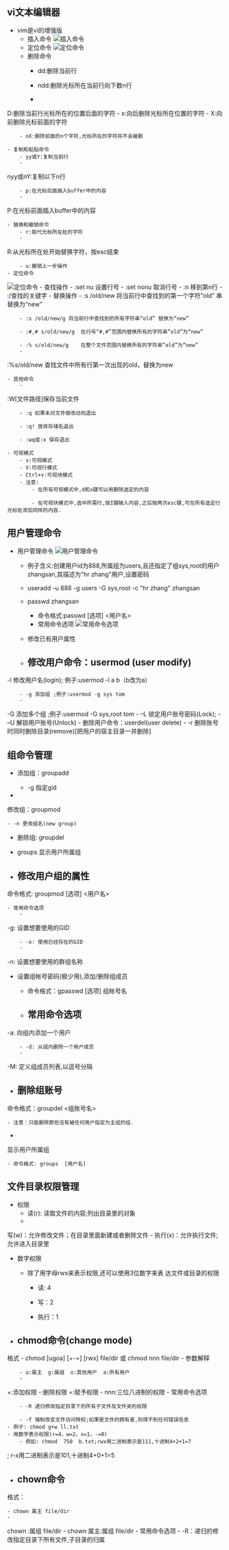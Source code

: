 ﻿## vi文本编辑器
- vim是vi的增强版
	- 插入命令
![插入命令](https://upload-images.jianshu.io/upload_images/14467627-014d81926a08de40.png?imageMogr2/auto-orient/strip%7CimageView2/2/w/1240)
	- 定位命令
	![定位命令](https://upload-images.jianshu.io/upload_images/14467627-d50f1b5723512cf6.png?imageMogr2/auto-orient/strip%7CimageView2/2/w/1240)
	- 删除命令
		- dd:删除当前行

		- ndd:删除光标所在当前行向下数n行
		- 
D:删除当前行光标所在的位置后面的字符
		- 
x:向后删除光标所在位置的字符
		- 
X:向前删除光标前面的字符

		- nX:删除前面的n个字符,光标所在的字符将不会被删

	- 复制和粘贴命令
		- yy或Y:复制当前行
		- 
nyy或nY:复制以下n行

		- p:在光标后面插入buffer中的内容
		- 
P:在光标前面插入buffer中的内容

	- 替换和撤销命令
		- r:取代光标所在处的字符
		- 
R:从光标所在处开始替换字符，按esc结束

		- u:撤销上一步操作
	- 定位命令
![定位命令](https://upload-images.jianshu.io/upload_images/14467627-1e2a9e7325700860.png?imageMogr2/auto-orient/strip%7CimageView2/2/w/1240)
	- 查找操作
		- :set nu	设置行号
		- 
:set nonu	取消行号
		- 
:n	移到第n行
		- 
:/查找的关键字
	- 替换操作
		- :s /old/new	将当前行中查找到的第一个字符“old” 串替换为“new”

		- :s /old/new/g	将当前行中查找到的所有字符串“old” 替换为“new”

		- :#,# s/old/new/g 	在行号“#,#”范围内替换所有的字符串“old”为“new”

		- :% s/old/new/g	在整个文件范围内替换所有的字符串“old”为“new”
		- 
:%s/old/new	查找文件中所有行第一次出现的old，替换为new

	- 其他命令
		- 
:W[文件路径]保存当前文件

		- :q 如果未对文件做改动则退出

		- :q! 放弃存储名退出

		- :wq或:x 保存退出

	- 可视模式
		- v:可视模式
		- V:可视行模式
		- Ctrl+v:可视块模式
		- 注意:
			- 在所有可视模式中,d和x键可以用删除选定的内容

			- 在可视块模式中,选中所需行,按I键输入内容,之后按两次esc键,可在所有选定行光标处添加同样的内容.
## 用户管理命令
- 用户管理命令
![用户管理命令](https://upload-images.jianshu.io/upload_images/14467627-5e5b44bf245d4f55.png?imageMogr2/auto-orient/strip%7CimageView2/2/w/1240)
	- 例子含义:创建用户id为888,所属组为users,且还指定了组sys,root的用户zhangsan,其描述为"hr zhang"用户,设置密码
	- useradd -u 888 -g users -G sys,root -c "hr zhang" zhangsan

	- passwd zhangsan
		- 命令格式:passwd   [选项]  <用户名>
		- 常用命令选项
	![常用命令选项](https://upload-images.jianshu.io/upload_images/14467627-6c1868cb543a156b.png?imageMogr2/auto-orient/strip%7CimageView2/2/w/1240)
	- 修改已有用户属性
	- 修改用户命令：usermod (user modify)
		- 
-l 修改用户名(login); 例子:usermod -l a b（b改为a）

		- -g 添加组 ;例子:usermod -g sys tom
		- 
-G 添加多个组 ;例子:usermod -G sys,root tom
		- 
–L 锁定用户账号密码(Lock);
		- 
–U 解锁用户账号(Unlock)
	- 
删除用户命令：userdel(user delete)
		- 
-r 删除账号时同时删除目录(remove)[把用户的宿主目录一并删除]

## 组命令管理
- 添加组：groupadd

	- -g 指定gid
- 
修改组：groupmod

	- -n 更改组名(new group)

- 删除组: groupdel

- groups 显示用户所属组
- 修改用户组的属性
	- 
命令格式: groupmod [选项]  <用户名>

	- 常用命令选项
		- 
-g: 设置想要使用的GID

		- -o: 使用已经存在的GID
		- 
-n: 设置想要使用的群组名称
- 设置组帐号密码(极少用),添加/删除组成员

	- 命令格式：gpasswd  [选项]  组帐号名

	- 常用命令选项
		- 
-a: 向组内添加一个用户

		- -d: 从组内删除一个用户成员
		- 
-M: 定义组成员列表,以逗号分隔

- 删除组账号
	- 
命令格式：groupdel   <组账号名>

	- 注意：只能删除那些没有被任何用户指定为主组的组.
- 
显示用户所属组

	- 命令格式: groups	[用户名]
## 文件目录权限管理
- 权限
	- 读(r): 读取文件的内容;列出目录里的对象
	- 
写(w)：允许修改文件；在目录里面新建或者删除文件
	- 
执行(x)：允许执行文件;允许进入目录里
- 数字权限

	- 除了用字母rwx来表示权限,还可以使用3位数字来表 达文件或目录的权限

		- 读: 4

		- 写：2

		- 执行：1
- chmod命令(change mode)
	- 
格式
		- 
chmod [ugoa] [+-=] [rwx] file/dir 或 chmod nnn file/dir
	- 
参数解释

		- u:属主  g:属组  o:其他用户  a:所有用户
		- 
+:添加权限  -:删除权限  =:赋予权限
		- 
nnn:三位八进制的权限
	- 常用命令选项

		- -R 递归修改指定目录下的所有子文件及文件夹的权限

		- -f 强制改变文件访问特权;如果是文件的拥有者,则得不到任何错误信息
	- 例子: chmod g+w ll.txt
	- 用数字表示权限(r=4，w=2，x=1，-=0)
		- 例如: chmod  750  b.txt;rwx用二进制表示是111,十进制4+2+1=7
; r-x用二进制表示是101,十进制4+0+1=5
- chown命令
	- 
格式：

	- chown 属主 file/dir 
	- 
chown :属组 file/dir
	- 
chown 属主:属组 file/dir
	- 
常用命令选项
		- 
-R：递归的修改指定目录下所有文件,子目录的归属